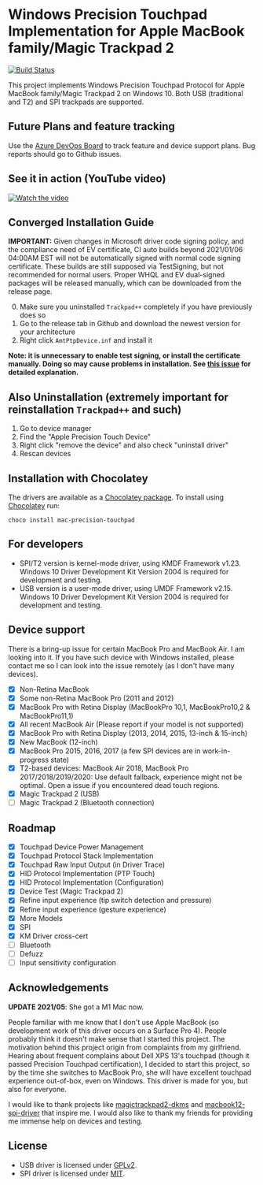 # Windows Precision Touchpad Implementation for Apple MacBook family/Magic Trackpad 2

[![Build Status](https://ligstd.visualstudio.com/_apis/public/build/definitions/7694e0d0-94e3-4fd2-b39a-ecd261e1ba2e/22/badge)](https://ligstd.visualstudio.com/Apple%20PTP%20Trackpad/_build?definitionId=22)

This project implements Windows Precision Touchpad Protocol for Apple MacBook family/Magic Trackpad 2 on Windows 10. Both USB (traditional and T2) and SPI trackpads are supported.

## Future Plans and feature tracking

Use the [Azure DevOps Board](https://ligstd.visualstudio.com/Apple%20PTP%20Trackpad/_workitems/) to track feature and device support plans. Bug reports should go to Github issues.

## See it in action (YouTube video)

[![Watch the video](https://img.youtube.com/vi/-GWlfw7omdo/hqdefault.jpg)](https://youtu.be/-GWlfw7omdo)

## Converged Installation Guide

**IMPORTANT:** Given changes in Microsoft driver code signing policy, and the compliance need of EV certificate, CI auto builds beyond 2021/01/06 04:00AM EST will not be automatically signed with normal code signing certificate. These builds are still supposed via TestSigning, but not recommended for normal users. Proper WHQL and EV dual-signed packages will be released manually, which can be downloaded from the release page.

0. Make sure you uninstalled `Trackpad++` completely if you have previously does so
1. Go to the release tab in Github and download the newest version for your architecture
2. Right click `AmtPtpDevice.inf` and install it

**Note: it is unnecessary to enable test signing, or install the certificate manually. Doing so may cause problems in installation. See [this issue](https://github.com/imbushuo/mac-precision-touchpad/issues/228#issuecomment-538689587) for detailed explanation.**

## Also Uninstallation (extremely important for reinstallation `Trackpad++` and such)

1. Go to device manager
2. Find the "Apple Precision Touch Device"
3. Right click "remove the device" and also check "uninstall driver"
4. Rescan devices

## Installation with Chocolatey

The drivers are available as a [Chocolatey package](https://chocolatey.org/packages/mac-precision-touchpad/). To install using [Chocolatey](https://chocolatey.org) run:

```
choco install mac-precision-touchpad
```

## For developers

- SPI/T2 version is kernel-mode driver, using KMDF Framework v1.23. Windows 10 Driver Development Kit Version 2004 is required for development and testing.
- USB version is a user-mode driver, using UMDF Framework v2.15. Windows 10 Driver Development Kit Version 2004 is required for development and testing.

## Device support

There is a bring-up issue for certain MacBook Pro and MacBook Air. I am looking into it. If you have such device with Windows installed, please contact me so I can look into the issue remotely (as I don't have many devices).

- [x] Non-Retina MacBook 
- [x] Some non-Retina MacBook Pro (2011 and 2012)
- [x] MacBook Pro with Retina Display (MacBookPro 10,1, MacBookPro10,2 & MacBookPro11,1)
- [x] All recent MacBook Air (Please report if your model is not supported)
- [x] MacBook Pro with Retina Display (2013, 2014, 2015, 13-inch & 15-inch)
- [x] New MacBook (12-inch)
- [x] MacBook Pro 2015, 2016, 2017 (a few SPI devices are in work-in-progress state)
- [x] T2-based devices: MacBook Air 2018, MacBook Pro 2017/2018/2019/2020: Use default fallback, experience might not be optimal. Open a issue if you encountered dead touch regions.
- [x] Magic Trackpad 2 (USB)
- [ ] Magic Trackpad 2 (Bluetooth connection)

## Roadmap

- [x] Touchpad Device Power Management
- [x] Touchpad Protocol Stack Implementation
- [x] Touchpad Raw Input Output (in Driver Trace)
- [x] HID Protocol Implementation (PTP Touch)
- [x] HID Protocol Implementation (Configuration)
- [x] Device Test (Magic Trackpad 2)
- [x] Refine input experience (tip switch detection and pressure)
- [x] Refine input experience (gesture experience)
- [x] More Models
- [x] SPI
- [x] KM Driver cross-cert
- [ ] Bluetooth
- [ ] Defuzz
- [ ] Input sensitivity configuration

## Acknowledgements

**UPDATE 2021/05**: She got a M1 Mac now.

People familiar with me know that I don't use Apple MacBook (so development work of this driver occurs on a Surface Pro 4). People probably think it doesn't make sense that I started this project. The motivation behind this project origin from complaints from my girlfriend. Hearing about frequent complains about Dell XPS 13's touchpad (though it passed Precision Touchpad certification), I decided to start this project, so by the time she switches to MacBook Pro, she will have excellent touchpad experience out-of-box, even on Windows. This driver is made for you, but also for everyone.

I would like to thank projects like [magictrackpad2-dkms](https://github.com/robbi5/magictrackpad2-dkms) and [macbook12-spi-driver](https://github.com/cb22/macbook12-spi-driver) that inspire me. I would also like to thank my friends for providing me immense help on devices and testing.
 
## License

- USB driver is licensed under [GPLv2](LICENSE-GPL.md).
- SPI driver is licensed under [MIT](LICENSE-MIT.md).

